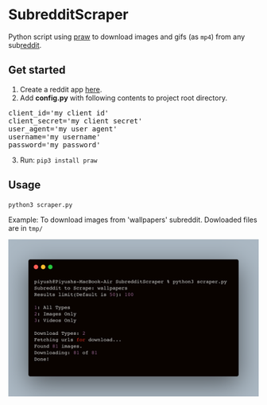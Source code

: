 # SubredditScraper
Python script using [praw](https://praw.readthedocs.io/en/latest/) to download images and gifs (as `mp4`) from any sub[reddit](https://www.reddit.com/).

## Get started
1. Create a reddit app [here](https://www.reddit.com/prefs/apps/).
2. Add <b>config.py</b> with following contents to project root directory.
<pre>
client_id='my client id'
client_secret='my client secret'
user_agent='my user agent'
username='my username'
password='my password'
</pre>
3. Run:
`pip3 install praw`

## Usage
`python3 scraper.py`

Example: To download images from 'wallpapers' subreddit. Dowloaded files are in `tmp/`

<img src="https://github.com/p1yu5h/SubredditScraper/blob/master/sample.png" />
